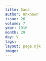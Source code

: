 ```yaml
---
title: Sand
author: Unknown
issue: 26
volume: 7
year: 1916
month: 29
day: V
tags:
layout: page.njk
image:
---
```





